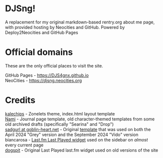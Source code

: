 # DJSng!
A replacement for my original markdown-based rentry.org about me page, with provided hosting by Neocities and GitHub. Powered by Deploy2Neocities and GitHub Pages  

# Official domains
These are the only official places to visit the site.

GitHub Pages - https://DJS4gnx.github.io  
NeoCities - https://djsng.neocities.org

# Credits
[kalechips](https://kalechips.net) - Zonelets theme, index.html layout template  
[Nami](https://nomnomnami.com) - Journal page template, old character-themed templates from some old archived drafts (specifically "Searina" and "Drop")  
[sadgurl at goblin-heart.net](https://goblin-heart.net) - Original [template](https://goblin-heart.net/sadgrl/projects/layout-builder/) that was used on both the April 2024 "Grey" version and the September 2024 "Vido" version  
biancarosa - [Last.fm Last Played widget](https://github.com/biancarosa/lastfm-last-played) used on the sidebar on *almost* every current page  
[dogspit](https://dogspit.nekoweb.org/home.html) - Original Last Played last.fm widget used on old versions of the site
